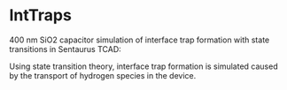 # IntTraps
400 nm SiO2 capacitor simulation of interface trap formation with state transitions in Sentaurus TCAD:

Using state transition theory, interface trap formation is simulated caused by the transport of hydrogen species in the device.

